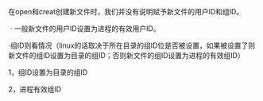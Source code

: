 在open和creat创建新文件时，我们并没有说明赋予新文件的用户ID和组ID。

​	· 一般新文件的用户ID设置为进程的有效用户ID。

​	·组ID则看情况（linux的话取决于所在目录的组ID位是否被设置，如果被设置了则新文件的组ID设置为目录的组ID；否则新文件的组ID设置为进程的有效组ID）

1，组ID设置为目录的组ID

2，进程有效组ID

